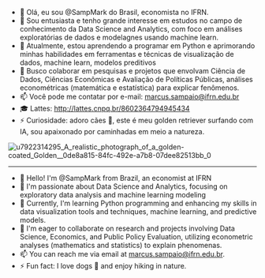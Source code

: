 - 👋 Olá, eu sou @SampMark do Brasil, economista no IFRN.
- 👀 Sou entusiasta e tenho grande interesse em estudos no campo de conhecimento da Data Science and Analytics, com foco em análises exploratórias de dados e modelagnes usando machine learn.
- 🌱 Atualmente, estou aprendendo a programar em Python e aprimorando minhas habilidades em ferramentas e técnicas de visualização de dados, machine learn, modelos preditivos
- 💞️ Busco colaborar em pesquisas e projetos que envolvam Ciência de Dados, Ciências Econômicas e Avaliação de Políticas Públicas, análises econométricas (matemática e estatística) para explicar fenômenos.
- 📫 Você pode me contatar por e-mail: marcus.sampaio@ifrn.edu.br
- 🎓 Lattes: http://lattes.cnpq.br/8602364794945434
- ⚡ Curiosidade: adoro cães 🐶, este é meu golden retriever surfando com IA, sou apaixonado por caminhadas em meio a natureza.
  
![u7922314295_A_realistic_photograph_of_a_golden-coated_Golden__0de8a815-84fc-492e-a7b8-07dee82513bb_0](https://github.com/user-attachments/assets/19bb7a3e-b1d7-4a4c-b924-fe1839bb2128)

---

- 👋 Hello! I'm @SampMark from Brazil, an economist at IFRN
- 👀 I'm passionate about Data Science and Analytics, focusing on exploratory data analysis and machine learning modeling
- 🌱 Currently, I'm learning Python programming and enhancing my skills in data visualization tools and techniques, machine learning, and predictive models.
- 💞️ I'm eager to collaborate on research and projects involving Data Science, Economics, and Public Policy Evaluation, utilizing econometric analyses (mathematics and statistics) to explain phenomenas.
- 📫 You can reach me via email at marcus.sampaio@ifrn.edu.br.
- ⚡ Fun fact: I love dogs 🐶 and enjoy hiking in nature.

<!---
SampMark/SampMark is a ✨ special ✨ repository because its `README.md` (this file) appears on your GitHub profile.
You can click the Preview link to take a look at your changes.
--->

